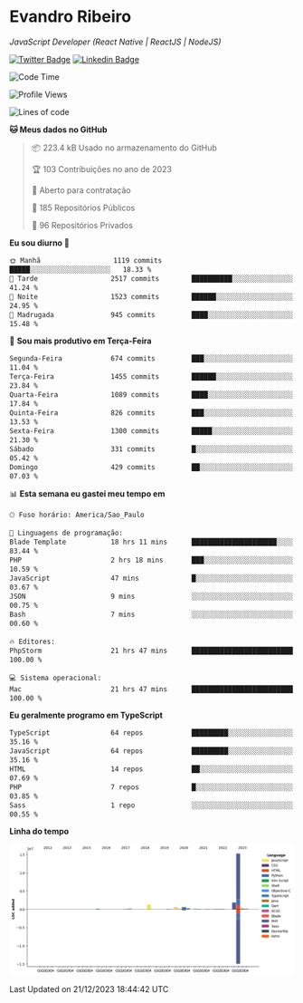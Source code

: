 # Evandro **Ribeiro**

*JavaScript Developer (React Native | ReactJS | NodeJS)*

[![Twitter Badge](https://img.shields.io/badge/-@ribeiroevandro-201B2D?style=flat-square&labelColor=201B2D&logo=twitter&logoColor=white&link=https://twitter.com/ribeiroevandro)](https://twitter.com/ribeiroevandro) 
[![Linkedin Badge](https://img.shields.io/badge/-Evandro%20Ribeiro-201B2D?style=flat-square&logo=Linkedin&logoColor=white&link=https://www.linkedin.com/in/ribeiroevandro)](https://www.linkedin.com/in/ribeiroevandro) 


<!--START_SECTION:waka-->
![Code Time](http://img.shields.io/badge/Code%20Time-3%2C602%20hrs%2049%20mins-blue)

![Profile Views](http://img.shields.io/badge/Visualizac%C3%B5es%20do%20perfil-0-blue)

![Lines of code](https://img.shields.io/badge/Desde%20o%20Hello%20World%20eu%20escrevi-20.7%20million%20linhas%20de%20c%C3%B3digo-blue)

**🐱 Meus dados no GitHub** 

> 📦 223.4 kB Usado no armazenamento do GitHub 
 > 
> 🏆 103 Contribuições no ano de 2023
 > 
> 💼 Aberto para contratação
 > 
> 📜 185 Repositórios Públicos 
 > 
> 🔑 96 Repositórios Privados 
 > 
**Eu sou diurno 🐤** 

```text
🌞 Manhã                  1119 commits        █████░░░░░░░░░░░░░░░░░░░░   18.33 % 
🌆 Tarde                  2517 commits        ██████████░░░░░░░░░░░░░░░   41.24 % 
🌃 Noite                  1523 commits        ██████░░░░░░░░░░░░░░░░░░░   24.95 % 
🌙 Madrugada              945 commits         ████░░░░░░░░░░░░░░░░░░░░░   15.48 % 
```
📅 **Sou mais produtivo em Terça-Feira** 

```text
Segunda-Feira            674 commits         ███░░░░░░░░░░░░░░░░░░░░░░   11.04 % 
Terça-Feira              1455 commits        ██████░░░░░░░░░░░░░░░░░░░   23.84 % 
Quarta-Feira             1089 commits        ████░░░░░░░░░░░░░░░░░░░░░   17.84 % 
Quinta-Feira             826 commits         ███░░░░░░░░░░░░░░░░░░░░░░   13.53 % 
Sexta-Feira              1300 commits        █████░░░░░░░░░░░░░░░░░░░░   21.30 % 
Sábado                   331 commits         █░░░░░░░░░░░░░░░░░░░░░░░░   05.42 % 
Domingo                  429 commits         ██░░░░░░░░░░░░░░░░░░░░░░░   07.03 % 
```


📊 **Esta semana eu gastei meu tempo em** 

```text
🕑︎ Fuso horário: America/Sao_Paulo

💬 Linguagens de programação: 
Blade Template           18 hrs 11 mins      █████████████████████░░░░   83.44 % 
PHP                      2 hrs 18 mins       ███░░░░░░░░░░░░░░░░░░░░░░   10.59 % 
JavaScript               47 mins             █░░░░░░░░░░░░░░░░░░░░░░░░   03.67 % 
JSON                     9 mins              ░░░░░░░░░░░░░░░░░░░░░░░░░   00.75 % 
Bash                     7 mins              ░░░░░░░░░░░░░░░░░░░░░░░░░   00.60 % 

🔥 Editores: 
PhpStorm                 21 hrs 47 mins      █████████████████████████   100.00 % 

💻 Sistema operacional: 
Mac                      21 hrs 47 mins      █████████████████████████   100.00 % 
```

**Eu geralmente programo em TypeScript** 

```text
TypeScript               64 repos            █████████░░░░░░░░░░░░░░░░   35.16 % 
JavaScript               64 repos            █████████░░░░░░░░░░░░░░░░   35.16 % 
HTML                     14 repos            ██░░░░░░░░░░░░░░░░░░░░░░░   07.69 % 
PHP                      7 repos             █░░░░░░░░░░░░░░░░░░░░░░░░   03.85 % 
Sass                     1 repo              ░░░░░░░░░░░░░░░░░░░░░░░░░   00.55 % 
```



**Linha do tempo**

![Lines of Code chart](https://raw.githubusercontent.com/ribeiroevandro/ribeiroevandro/main/assets/bar_graph.png)


 Last Updated on 21/12/2023 18:44:42 UTC
<!--END_SECTION:waka-->
